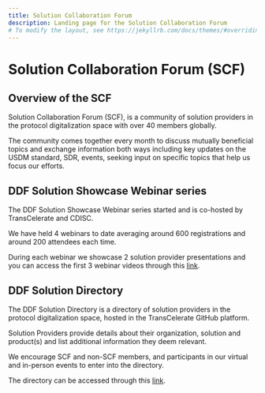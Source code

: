 ```yaml
---
title: Solution Collaboration Forum
description: Landing page for the Solution Collaboration Forum
# To modify the layout, see https://jekyllrb.com/docs/themes/#overriding-theme-defaults
---
```

# Solution Collaboration Forum (SCF)

## Overview of the SCF
Solution Collaboration Forum (SCF), is a community of solution providers in the protocol digitalization space with over 40 members globally.  

The community comes together every month to discuss mutually beneficial topics and exchange information both ways including key updates on the USDM standard, SDR, events, seeking input on specific topics that help us focus our efforts.  

## DDF Solution Showcase Webinar series 
The DDF Solution Showcase Webinar series started and is co-hosted by TransCelerate and CDISC. 

We have held 4 webinars to date averaging around 600 registrations and around 200 attendees each time. 

During each webinar we showcase 2 solution provider presentations and you can access the first 3 webinar videos through this [link](https://www.youtube.com/playlist?list=PLMXS-Xt7Ou1KSvDjYQd1m7Kgs7A8G-rEf).


## DDF Solution Directory
The DDF Solution Directory is a directory of solution providers in the protocol digitalization space, hosted in the TransCelerate GitHub platform. 

Solution Providers provide details about their organization, solution and product(s) and list additional information they deem relevant. 

We encourage SCF and non-SCF members, and participants in our virtual and in-person events to enter into the directory. 

The directory can be accessed through this [link](https://transcelerate.github.io/ddf-directory/directory/directory.html).

